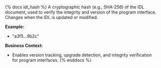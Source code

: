 {% docs idl_hash %}
A cryptographic hash (e.g., SHA-256) of the IDL document, used to verify the integrity and version of the program interface. Changes when the IDL is updated or modified.

**Example:**
- "a3f5...9b2c"

**Business Context:**
- Enables version tracking, upgrade detection, and integrity verification for program interfaces.
{% enddocs %} 